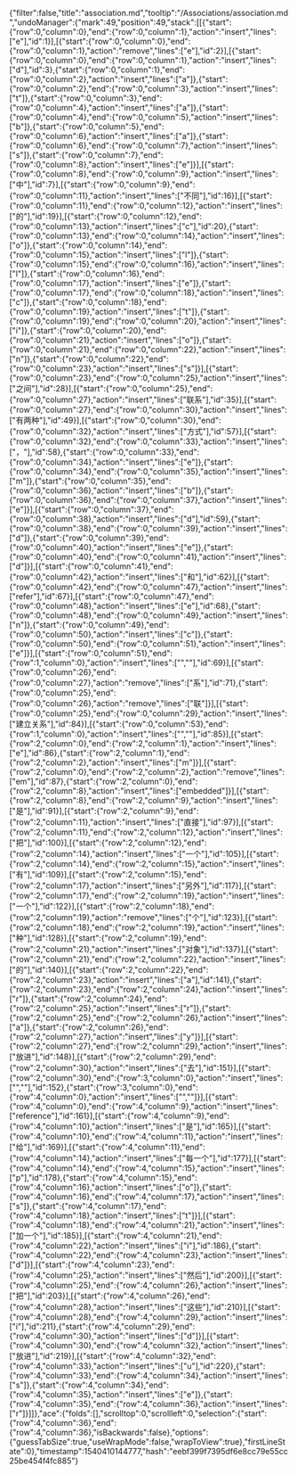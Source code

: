 {"filter":false,"title":"association.md","tooltip":"/Associations/association.md","undoManager":{"mark":49,"position":49,"stack":[[{"start":{"row":0,"column":0},"end":{"row":0,"column":1},"action":"insert","lines":["e"],"id":1}],[{"start":{"row":0,"column":0},"end":{"row":0,"column":1},"action":"remove","lines":["e"],"id":2}],[{"start":{"row":0,"column":0},"end":{"row":0,"column":1},"action":"insert","lines":["d"],"id":3},{"start":{"row":0,"column":1},"end":{"row":0,"column":2},"action":"insert","lines":["a"]},{"start":{"row":0,"column":2},"end":{"row":0,"column":3},"action":"insert","lines":["t"]},{"start":{"row":0,"column":3},"end":{"row":0,"column":4},"action":"insert","lines":["a"]},{"start":{"row":0,"column":4},"end":{"row":0,"column":5},"action":"insert","lines":["b"]},{"start":{"row":0,"column":5},"end":{"row":0,"column":6},"action":"insert","lines":["a"]},{"start":{"row":0,"column":6},"end":{"row":0,"column":7},"action":"insert","lines":["s"]},{"start":{"row":0,"column":7},"end":{"row":0,"column":8},"action":"insert","lines":["e"]}],[{"start":{"row":0,"column":8},"end":{"row":0,"column":9},"action":"insert","lines":["中"],"id":7}],[{"start":{"row":0,"column":9},"end":{"row":0,"column":11},"action":"insert","lines":["不同"],"id":16}],[{"start":{"row":0,"column":11},"end":{"row":0,"column":12},"action":"insert","lines":["的"],"id":19}],[{"start":{"row":0,"column":12},"end":{"row":0,"column":13},"action":"insert","lines":["c"],"id":20},{"start":{"row":0,"column":13},"end":{"row":0,"column":14},"action":"insert","lines":["o"]},{"start":{"row":0,"column":14},"end":{"row":0,"column":15},"action":"insert","lines":["l"]},{"start":{"row":0,"column":15},"end":{"row":0,"column":16},"action":"insert","lines":["l"]},{"start":{"row":0,"column":16},"end":{"row":0,"column":17},"action":"insert","lines":["e"]},{"start":{"row":0,"column":17},"end":{"row":0,"column":18},"action":"insert","lines":["c"]},{"start":{"row":0,"column":18},"end":{"row":0,"column":19},"action":"insert","lines":["t"]},{"start":{"row":0,"column":19},"end":{"row":0,"column":20},"action":"insert","lines":["i"]},{"start":{"row":0,"column":20},"end":{"row":0,"column":21},"action":"insert","lines":["o"]},{"start":{"row":0,"column":21},"end":{"row":0,"column":22},"action":"insert","lines":["n"]},{"start":{"row":0,"column":22},"end":{"row":0,"column":23},"action":"insert","lines":["s"]}],[{"start":{"row":0,"column":23},"end":{"row":0,"column":25},"action":"insert","lines":["之间"],"id":28}],[{"start":{"row":0,"column":25},"end":{"row":0,"column":27},"action":"insert","lines":["联系"],"id":35}],[{"start":{"row":0,"column":27},"end":{"row":0,"column":30},"action":"insert","lines":["有两种"],"id":49}],[{"start":{"row":0,"column":30},"end":{"row":0,"column":32},"action":"insert","lines":["方式"],"id":57}],[{"start":{"row":0,"column":32},"end":{"row":0,"column":33},"action":"insert","lines":["，"],"id":58},{"start":{"row":0,"column":33},"end":{"row":0,"column":34},"action":"insert","lines":["e"]},{"start":{"row":0,"column":34},"end":{"row":0,"column":35},"action":"insert","lines":["m"]},{"start":{"row":0,"column":35},"end":{"row":0,"column":36},"action":"insert","lines":["b"]},{"start":{"row":0,"column":36},"end":{"row":0,"column":37},"action":"insert","lines":["e"]}],[{"start":{"row":0,"column":37},"end":{"row":0,"column":38},"action":"insert","lines":["d"],"id":59},{"start":{"row":0,"column":38},"end":{"row":0,"column":39},"action":"insert","lines":["d"]},{"start":{"row":0,"column":39},"end":{"row":0,"column":40},"action":"insert","lines":["e"]},{"start":{"row":0,"column":40},"end":{"row":0,"column":41},"action":"insert","lines":["d"]}],[{"start":{"row":0,"column":41},"end":{"row":0,"column":42},"action":"insert","lines":["和"],"id":62}],[{"start":{"row":0,"column":42},"end":{"row":0,"column":47},"action":"insert","lines":["refer"],"id":67}],[{"start":{"row":0,"column":47},"end":{"row":0,"column":48},"action":"insert","lines":["e"],"id":68},{"start":{"row":0,"column":48},"end":{"row":0,"column":49},"action":"insert","lines":["n"]},{"start":{"row":0,"column":49},"end":{"row":0,"column":50},"action":"insert","lines":["c"]},{"start":{"row":0,"column":50},"end":{"row":0,"column":51},"action":"insert","lines":["e"]}],[{"start":{"row":0,"column":51},"end":{"row":1,"column":0},"action":"insert","lines":["",""],"id":69}],[{"start":{"row":0,"column":26},"end":{"row":0,"column":27},"action":"remove","lines":["系"],"id":71},{"start":{"row":0,"column":25},"end":{"row":0,"column":26},"action":"remove","lines":["联"]}],[{"start":{"row":0,"column":25},"end":{"row":0,"column":29},"action":"insert","lines":["建立关系"],"id":84}],[{"start":{"row":0,"column":53},"end":{"row":1,"column":0},"action":"insert","lines":["",""],"id":85}],[{"start":{"row":2,"column":0},"end":{"row":2,"column":1},"action":"insert","lines":["e"],"id":86},{"start":{"row":2,"column":1},"end":{"row":2,"column":2},"action":"insert","lines":["m"]}],[{"start":{"row":2,"column":0},"end":{"row":2,"column":2},"action":"remove","lines":["em"],"id":87},{"start":{"row":2,"column":0},"end":{"row":2,"column":8},"action":"insert","lines":["embedded"]}],[{"start":{"row":2,"column":8},"end":{"row":2,"column":9},"action":"insert","lines":["是"],"id":91}],[{"start":{"row":2,"column":9},"end":{"row":2,"column":11},"action":"insert","lines":["直接"],"id":97}],[{"start":{"row":2,"column":11},"end":{"row":2,"column":12},"action":"insert","lines":["把"],"id":100}],[{"start":{"row":2,"column":12},"end":{"row":2,"column":14},"action":"insert","lines":["一个"],"id":105}],[{"start":{"row":2,"column":14},"end":{"row":2,"column":15},"action":"insert","lines":["有"],"id":109}],[{"start":{"row":2,"column":15},"end":{"row":2,"column":17},"action":"insert","lines":["另外"],"id":117}],[{"start":{"row":2,"column":17},"end":{"row":2,"column":19},"action":"insert","lines":["一个"],"id":122}],[{"start":{"row":2,"column":18},"end":{"row":2,"column":19},"action":"remove","lines":["个"],"id":123}],[{"start":{"row":2,"column":18},"end":{"row":2,"column":19},"action":"insert","lines":["种"],"id":128}],[{"start":{"row":2,"column":19},"end":{"row":2,"column":21},"action":"insert","lines":["对象"],"id":137}],[{"start":{"row":2,"column":21},"end":{"row":2,"column":22},"action":"insert","lines":["的"],"id":140}],[{"start":{"row":2,"column":22},"end":{"row":2,"column":23},"action":"insert","lines":["a"],"id":141},{"start":{"row":2,"column":23},"end":{"row":2,"column":24},"action":"insert","lines":["r"]},{"start":{"row":2,"column":24},"end":{"row":2,"column":25},"action":"insert","lines":["r"]},{"start":{"row":2,"column":25},"end":{"row":2,"column":26},"action":"insert","lines":["a"]},{"start":{"row":2,"column":26},"end":{"row":2,"column":27},"action":"insert","lines":["y"]}],[{"start":{"row":2,"column":27},"end":{"row":2,"column":29},"action":"insert","lines":["放进"],"id":148}],[{"start":{"row":2,"column":29},"end":{"row":2,"column":30},"action":"insert","lines":["去"],"id":151}],[{"start":{"row":2,"column":30},"end":{"row":3,"column":0},"action":"insert","lines":["",""],"id":152},{"start":{"row":3,"column":0},"end":{"row":4,"column":0},"action":"insert","lines":["",""]}],[{"start":{"row":4,"column":0},"end":{"row":4,"column":9},"action":"insert","lines":["reference"],"id":161}],[{"start":{"row":4,"column":9},"end":{"row":4,"column":10},"action":"insert","lines":["是"],"id":165}],[{"start":{"row":4,"column":10},"end":{"row":4,"column":11},"action":"insert","lines":["给"],"id":169}],[{"start":{"row":4,"column":11},"end":{"row":4,"column":14},"action":"insert","lines":["每一个"],"id":177}],[{"start":{"row":4,"column":14},"end":{"row":4,"column":15},"action":"insert","lines":["p"],"id":178},{"start":{"row":4,"column":15},"end":{"row":4,"column":16},"action":"insert","lines":["o"]},{"start":{"row":4,"column":16},"end":{"row":4,"column":17},"action":"insert","lines":["s"]},{"start":{"row":4,"column":17},"end":{"row":4,"column":18},"action":"insert","lines":["t"]}],[{"start":{"row":4,"column":18},"end":{"row":4,"column":21},"action":"insert","lines":["加一个"],"id":185}],[{"start":{"row":4,"column":21},"end":{"row":4,"column":22},"action":"insert","lines":["i"],"id":186},{"start":{"row":4,"column":22},"end":{"row":4,"column":23},"action":"insert","lines":["d"]}],[{"start":{"row":4,"column":23},"end":{"row":4,"column":25},"action":"insert","lines":["然后"],"id":200}],[{"start":{"row":4,"column":25},"end":{"row":4,"column":26},"action":"insert","lines":["把"],"id":203}],[{"start":{"row":4,"column":26},"end":{"row":4,"column":28},"action":"insert","lines":["这些"],"id":210}],[{"start":{"row":4,"column":28},"end":{"row":4,"column":29},"action":"insert","lines":["i"],"id":211},{"start":{"row":4,"column":29},"end":{"row":4,"column":30},"action":"insert","lines":["d"]}],[{"start":{"row":4,"column":30},"end":{"row":4,"column":32},"action":"insert","lines":["放进"],"id":219}],[{"start":{"row":4,"column":32},"end":{"row":4,"column":33},"action":"insert","lines":["u"],"id":220},{"start":{"row":4,"column":33},"end":{"row":4,"column":34},"action":"insert","lines":["s"]},{"start":{"row":4,"column":34},"end":{"row":4,"column":35},"action":"insert","lines":["e"]},{"start":{"row":4,"column":35},"end":{"row":4,"column":36},"action":"insert","lines":["r"]}]]},"ace":{"folds":[],"scrolltop":0,"scrollleft":0,"selection":{"start":{"row":4,"column":36},"end":{"row":4,"column":36},"isBackwards":false},"options":{"guessTabSize":true,"useWrapMode":false,"wrapToView":true},"firstLineState":0},"timestamp":1540410144777,"hash":"eebf399f7395df6e8cc79e55cc25be454f4fc885"}